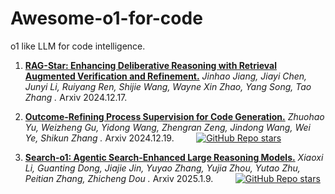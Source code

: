 # Awesome-o1-for-code


o1 like LLM for code intelligence.

1. [**RAG-Star: Enhancing Deliberative Reasoning with Retrieval Augmented Verification and Refinement.**](https://arxiv.org/abs/2412.12881) *Jinhao Jiang, Jiayi Chen, Junyi Li, Ruiyang Ren, Shijie Wang, Wayne Xin Zhao, Yang Song, Tao Zhang
.* Arxiv 2024.12.17. &nbsp;&nbsp;&nbsp;&nbsp;&nbsp;&nbsp;&nbsp;

2. [**Outcome-Refining Process Supervision for Code Generation.**](https://arxiv.org/abs/2403.03163) *Zhuohao Yu, Weizheng Gu, Yidong Wang, Zhengran Zeng, Jindong Wang, Wei Ye, Shikun Zhang
.* Arxiv 2024.12.19. &nbsp;&nbsp;&nbsp;&nbsp;&nbsp;&nbsp;&nbsp; [![GitHub Repo stars](https://img.shields.io/github/stars/zhuohaoyu/ORPS)](https://github.com/zhuohaoyu/ORPS)

3. [**Search-o1: Agentic Search-Enhanced Large Reasoning Models.**](https://arxiv.org/pdf/2501.05366) *Xiaoxi Li, Guanting Dong, Jiajie Jin, Yuyao Zhang, Yujia Zhou, Yutao Zhu, Peitian Zhang, Zhicheng Dou
.* Arxiv 2025.1.9. &nbsp;&nbsp;&nbsp;&nbsp;&nbsp;&nbsp;&nbsp; [![GitHub Repo stars](https://img.shields.io/github/stars/sunnynexus/Search-o1)](https://github.com/sunnynexus/Search-o1)

